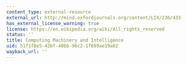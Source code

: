 ```yaml
---
content_type: external-resource
external_url: http://mind.oxfordjournals.org/content/LIX/236/433
has_external_license_warning: true
license: https://en.wikipedia.org/wiki/All_rights_reserved
status: ''
title: Computing Machinery and Intelligence
uid: 51f1f8e5-42bf-40bb-96c2-1f699ae19a02
wayback_url: ''
---
```

